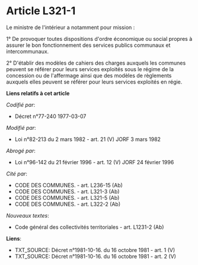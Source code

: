 # Article L321-1

Le ministre de l'intérieur a notamment pour mission :

1° De provoquer toutes dispositions d'ordre économique ou social propres à assurer le bon fonctionnement des services publics
communaux et intercommunaux.

2° D'établir des modèles de cahiers des charges auxquels les communes peuvent se référer pour leurs services exploités sous
le régime de la concession ou de l'affermage ainsi que des modèles de règlements auxquels elles peuvent se référer pour leurs
services exploités en régie.

**Liens relatifs à cet article**

_Codifié par_:

  - Décret n°77-240 1977-03-07

_Modifié par_:

  - Loi n°82-213 du 2 mars 1982 - art. 21 (V) JORF 3 mars 1982

_Abrogé par_:

  - Loi n°96-142 du 21 février 1996 - art. 12 (V) JORF 24 février 1996

_Cité par_:

  - CODE DES COMMUNES. - art. L236-15 (Ab)
  - CODE DES COMMUNES. - art. L321-3 (Ab)
  - CODE DES COMMUNES. - art. L321-5 (Ab)
  - CODE DES COMMUNES. - art. L322-2 (Ab)

_Nouveaux textes_:

  - Code général des collectivités territoriales - art. L1231-2 (Ab)

**Liens**:

  - TXT_SOURCE: Décret n°1981-10-16. du 16 octobre 1981 - art. 1 (V)
  - TXT_SOURCE: Décret n°1981-10-16. du 16 octobre 1981 - art. 2 (V)
